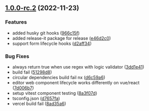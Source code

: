 

## [1.0.0-rc.2](https://github.com/formkl/formkl/compare/1.0.0-rc.1...1.0.0-rc.2) (2022-11-23)


### Features

* added husky git hooks ([966c15f](https://github.com/formkl/formkl/commit/966c15f7dae5aeebb7525104a135c4c9e7a4faad))
* added release-it package for release ([e46d2c0](https://github.com/formkl/formkl/commit/e46d2c06161baea229213e5bb26be6386f44bd10))
* support form lifecycle hooks ([d2aff34](https://github.com/formkl/formkl/commit/d2aff3436ad0c9e77b4d3728f0dcfe915f6be804))


### Bug Fixes

* always return true when use regex with logic validator ([3dd1e41](https://github.com/formkl/formkl/commit/3dd1e418f181390600c656f6956b28d1bc8f99ec))
* build fail ([51298d8](https://github.com/formkl/formkl/commit/51298d80524a2359195d3f861208c1b06e0108df))
* circular dependencies build fail nx ([d6c59a6](https://github.com/formkl/formkl/commit/d6c59a68df2c44b9f1d42018bb95ffef7b435605))
* editor web component lifecycle works differently on vue/react ([7d006b7](https://github.com/formkl/formkl/commit/7d006b776c28ef33682cd0906c241ae4e78cb5e7))
* setup vitest component testing ([8a3f07d](https://github.com/formkl/formkl/commit/8a3f07df969299dadb78e4c3b8e96b3ccbaf3dac))
* tsconfig.json ([d7657fa](https://github.com/formkl/formkl/commit/d7657fa536358d70136f328b12c8b5d52b600f77))
* vercel build fail ([8ad35a6](https://github.com/formkl/formkl/commit/8ad35a6a93a25e6d1ae65b2731db73360e870a70))